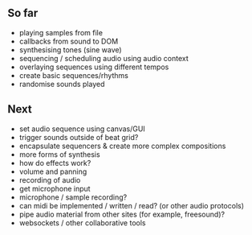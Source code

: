 ## So far
- playing samples from file
- callbacks from sound to DOM
- synthesising tones (sine wave)
- sequencing / scheduling audio using audio context
- overlaying sequences using different tempos
- create basic sequences/rhythms
- randomise sounds played

## Next
- set audio sequence using canvas/GUI
- trigger sounds outside of beat grid?
- encapsulate sequencers & create more complex compositions
- more forms of synthesis
- how do effects work?
- volume and panning
- recording of audio
- get microphone input
- microphone / sample recording?
- can midi be implemented / written / read? (or other audio protocols)
- pipe audio material from other sites (for example, freesound)?
- websockets / other collaborative tools
